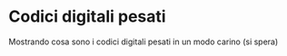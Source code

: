 # Codici digitali pesati
 Mostrando cosa sono i codici digitali pesati in un modo carino (si spera)
